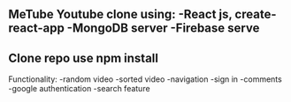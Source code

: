 MeTube
Youtube clone using:
-React js, create-react-app
-MongoDB server
-Firebase serve
---------------------------------------------------
Clone repo
use npm install
---------------------------------------------------
Functionality:
-random video
-sorted video
-navigation
-sign in
-comments
-google authentication
-search feature